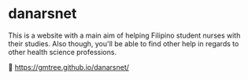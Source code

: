 # danarsnet
This is a website with a main aim of helping Filipino student nurses with their studies. Also though, you'll be able to find other help in regards to other health science professions.

🔗 https://gmtree.github.io/danarsnet/
